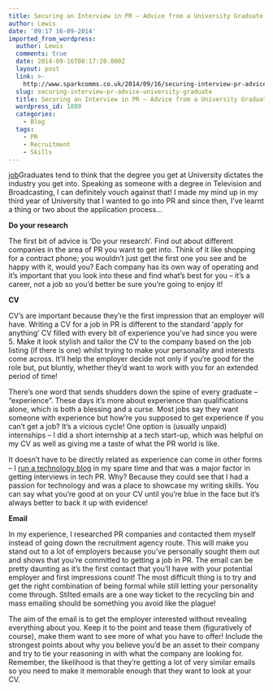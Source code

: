 ```yaml
---
title: Securing an Interview in PR – Advice from a University Graduate
author: Lewis
date: '09:17 16-09-2014'
imported_from_wordpress:
  author: Lewis
  comments: true
  date: 2014-09-16T08:17:20.000Z
  layout: post
  link: >-
    http://www.sparkcomms.co.uk/2014/09/16/securing-interview-pr-advice-university-graduate/
  slug: securing-interview-pr-advice-university-graduate
  title: Securing an Interview in PR – Advice from a University Graduate
  wordpress_id: 1889
  categories:
    - Blog
  tags:
    - PR
    - Recruitment
    - Skills
---
```


[job](job-150x150.png)Graduates tend to think that the degree you get at University dictates the industry you get into. Speaking as someone with a degree in Television and Broadcasting, I can definitely vouch against that! I made my mind up in my third year of University that I wanted to go into PR and since then, I’ve learnt a thing or two about the application process…

**Do your research**

The first bit of advice is ‘Do your research’. Find out about different companies in the area of PR you want to get into. Think of it like shopping for a contract phone; you wouldn’t just get the first one you see and be happy with it, would you? Each company has its own way of operating and it’s important that you look into these and find what’s best for you – it’s a career, not a job so you’d better be sure you’re going to enjoy it!

**CV**

CV’s are important because they’re the first impression that an employer will have. Writing a CV for a job in PR is different to the standard ‘apply for anything’ CV filled with every bit of experience you’ve had since you were 5. Make it look stylish and tailor the CV to the company based on the job listing (if there is one) whilst trying to make your personality and interests come across. It’ll help the employer decide not only if you’re good for the role but, put bluntly, whether they’d want to work with you for an extended period of time!

There’s one word that sends shudders down the spine of every graduate – “experience”. These days it’s more about experience than qualifications alone, which is both a blessing and a curse. Most jobs say they want someone with experience but how’re you supposed to get experience if you can’t get a job? It’s a vicious cycle! One option is (usually unpaid) internships – I did a short internship at a tech start-up, which was helpful on my CV as well as giving me a taste of what the PR world is like.

It doesn’t have to be directly related as experience can come in other forms – I [run a technology blog](http://www.thestrandblog.co.uk/) in my spare time and that was a major factor in getting interviews in tech PR. Why? Because they could see that I had a passion for technology and was a place to showcase my writing skills. You can say what you’re good at on your CV until you’re blue in the face but it’s always better to back it up with evidence!

**Email**

In my experience, I researched PR companies and contacted them myself instead of going down the recruitment agency route. This will make you stand out to a lot of employers because you’ve personally sought them out and shows that you’re committed to getting a job in PR. The email can be pretty daunting as it’s the first contact that you’ll have with your potential employer and first impressions count! The most difficult thing is to try and get the right combination of being formal while still letting your personality come through. Stilted emails are a one way ticket to the recycling bin and mass emailing should be something you avoid like the plague!

The aim of the email is to get the employer interested without revealing everything about you. Keep it to the point and tease them (figuratively of course), make them want to see more of what you have to offer! Include the strongest points about why you believe you’d be an asset to their company and try to tie your reasoning in with what the company are looking for. Remember, the likelihood is that they’re getting a lot of very similar emails so you need to make it memorable enough that they want to look at your CV. 

